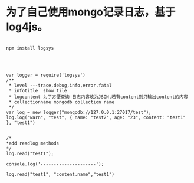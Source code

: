 为了自己使用mongo记录日志，基于log4js。
===

<pre><code>
npm install logsys
</code></pre>
<br>

<pre><code>
var logger = require('logsys')
/**
 * level ---trace,debug,info,error,fatal
 * infotitle  show tile
 * logcontent 为了方便查询 日志内容改为JSON,若有content则只输出content的内容
 * collectionname mongodb collection name 
 */
var log = new logger("mongodb://127.0.0.1:27017/test");
log.log("warn", "test", { name: "test2", age: "23", content: "test1" }, "test1")


/*
*add readlog methods
*/
log.read("test1");

console.log('---------------------');

log.read("test1", "content.name","test1")
</code></pre>